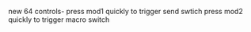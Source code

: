 new 64 controls- 
press mod1 quickly to trigger send swtich
press mod2 quickly to trigger macro switch
